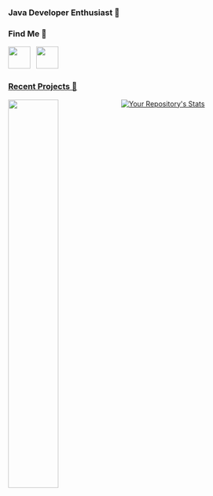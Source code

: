 ### Java Developer Enthusiast 👋

### Find Me 🤝

<p align="left">
<a href="https://github.com/EndritUshe" target="_blank" rel="noreferrer"><picture><source media="(prefers-color-scheme: dark)" srcset="https://raw.githubusercontent.com/danielcranney/readme-generator/main/public/icons/socials/github-dark.svg"/><source media="(prefers-color-scheme: light)" srcset="https://raw.githubusercontent.com/danielcranney/readme-generator/main/public/icons/socials/github.svg"/><img src="https://raw.githubusercontent.com/danielcranney/readme-generator/main/public/icons/socials/github.svg" width="45" height="45"/></picture></a>&nbsp;&nbsp;&nbsp;<a href="https://www.linkedin.com/in/endrit-ushe/" target="_blank" rel="noreferrer"><img src="https://raw.githubusercontent.com/danielcranney/readme-generator/main/public/icons/socials/linkedin.svg" width="45" height="45" /></p>

### Recent Projects 🔰

<div width="100%" align="center"><a href="https://github.com/EndritUshe/front-menu-app" align="left"><img align="left" width="45%" src="https://github-readme-stats.vercel.app/api/pin/?username=Elio-Aliaj&repo=Automated-Website-and-CMS&theme=tokyonight&title_color=bf91f3&text_color=5682cd&border_radius=18&border=FBFAD1&bg_color=60%2C000017%2C00285F&locale=en" /></a></div>


[![Your Repository's Stats](https://github-readme-stats.vercel.app/api/pin/?username=YourUsername&repo=YourRepository&theme=tokyonight)](https://github.com/EndritUshe/front-menu-app)
